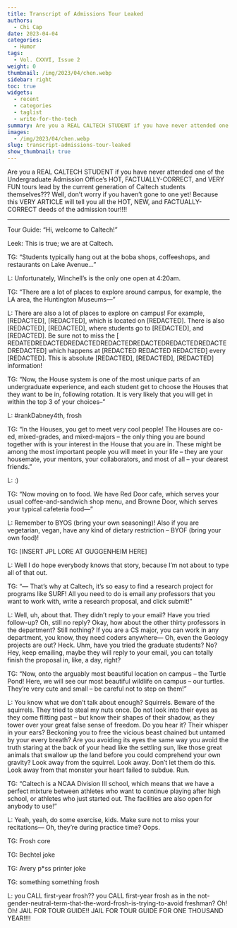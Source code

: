 ```yaml
---
title: Transcript of Admissions Tour Leaked
authors:
  - Chi Cap
date: 2023-04-04
categories:
  - Humor
tags:
  - Vol. CXXVI, Issue 2
weight: 0
thumbnail: /img/2023/04/chen.webp
sidebar: right
toc: true
widgets:
  - recent
  - categories
  - taglist
  - write-for-the-tech
summary: Are you a REAL CALTECH STUDENT if you have never attended one of the Undergraduate Admission Office’s HOT, FACTUALLY-CORRECT, and VERY FUN tours lead by the current generation of Caltech students???
images:
  - /img/2023/04/chen.webp
slug: transcript-admissions-tour-leaked
show_thumbnail: true
---
```


Are you a REAL CALTECH STUDENT if you have never attended one of the Undergraduate Admission Office’s HOT, FACTUALLY-CORRECT, and VERY FUN tours lead by the current generation of Caltech students themselves??? Well, don’t worry if you haven’t gone to one yet! Because this VERY ARTICLE will tell you all the HOT, NEW, and FACTUALLY-CORRECT deeds of the admission tour!!!!

---

Tour Guide: “Hi, welcome to Caltech!”

Leek: This is true; we are at Caltech.

TG: “Students typically hang out at the boba shops, coffeeshops, and restaurants on Lake Avenue…”

L: Unfortunately, Winchell’s is the only one open at 4:20am.

TG: “There are a lot of places to explore around campus, for example, the LA area, the Huntington Museums—”

L: There are also a lot of places to explore on campus! For example, [REDACTED], [REDACTED], which is located on [REDACTED]. There is also [REDACTED], [REDACTED], where students go to [REDACTED], and [REDACTED]. Be sure not to miss the [ REDATEDREDACTEDREDACTEDREDACTEDREDACTEDREDACTEDREDACTEDREDACTED] which happens at [REDACTED REDACTED REDACTED] every [REDACTED]. This is absolute [REDACTED], [REDACTED], [REDACTED] information!

TG: “Now, the House system is one of the most unique parts of an undergraduate experience, and each student get to choose the Houses that they want to be in, following rotation. It is very likely that you will get in within the top 3 of your choices–”

L: #rankDabney4th, frosh

TG: “In the Houses, you get to meet very cool people! The Houses are co-ed, mixed-grades, and mixed-majors – the only thing you are bound together with is your interest in the House that you are in. These might be among the most important people you will meet in your life – they are your housemate, your mentors, your collaborators, and most of all – your dearest friends.”

L: :) 

TG: “Now moving on to food. We have Red Door cafe, which serves your usual coffee-and-sandwich shop menu, and Browne Door, which serves your typical cafeteria food—”

L: Remember to BYOS (bring your own seasoning)! Also if you are vegetarian, vegan, have any kind of dietary restriction – BYOF (bring your own food)!

TG: [INSERT JPL LORE AT GUGGENHEIM HERE]

L: Well I do hope everybody knows that story, because I’m not about to type all of that out.

TG: “— That’s why at Caltech, it’s so easy to find a research project for programs like SURF! All you need to do is email any professors that you want to work with, write a research proposal, and click submit!”

L: Well, uh, about that. They didn’t reply to your email? Have you tried follow-up? Oh, still no reply? Okay, how about the other thirty professors in the department? Still nothing? If you are a CS major, you can work in any department, you know, they need coders anywhere— Oh, even the Geology projects are out? Heck. Uhm, have you tried the graduate students? No? Hey, keep emailing, maybe they will reply to your email, you can totally finish the proposal in, like, a day, right?

TG: “Now, onto the arguably most beautiful location on campus – the Turtle Pond! Here, we will see our most beautiful wildlife on campus – our turtles. They’re very cute and small – be careful not to step on them!”

L: You know what we don’t talk about enough? Squirrels. Beware of the squirrels. They tried to steal my nuts once. Do not look into their eyes as they come flitting past – but know their shapes of their shadow, as they tower over your great false sense of freedom. Do you hear it? Their whisper in your ears? Beckoning you to free the vicious beast chained but untamed by your every breath? Are you avoiding its eyes the same way you avoid the truth staring at the back of your head like the settling sun, like those great animals that swallow up the land before you could comprehend your own gravity? Look away from the squirrel. Look away. Don’t let them do this. Look away from that monster your heart failed to subdue. Run.

TG: “Caltech is a NCAA Division III school, which means that we have a perfect mixture between athletes who want to continue playing after high school, or athletes who just started out. The facilities are also open for anybody to use!”

L: Yeah, yeah, do some exercise, kids. Make sure not to miss your recitations— Oh, they’re during practice time? Oops.

TG: Frosh core

TG: Bechtel joke

TG: Avery p*ss printer joke

TG: something something frosh

L: you CALL first-year frosh?? you CALL first-year frosh as in the not-gender-neutral-term-that-the-word-frosh-is-trying-to-avoid freshman? Oh! Oh! JAIL FOR TOUR GUIDE!! JAIL FOR TOUR GUIDE FOR ONE THOUSAND YEAR!!!!
